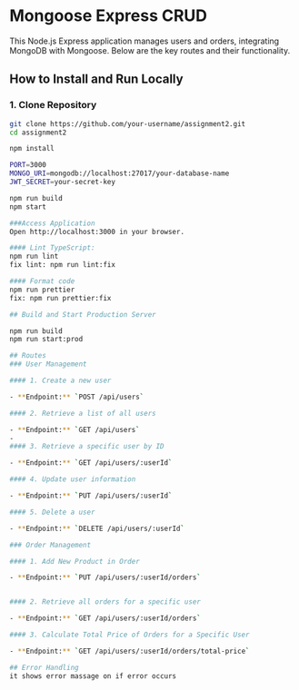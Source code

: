 # Mongoose Express CRUD

This Node.js Express application manages users and orders, integrating MongoDB with Mongoose. Below are the key routes and their functionality.

## How to Install and Run Locally

### 1. Clone Repository
```bash
git clone https://github.com/your-username/assignment2.git
cd assignment2

npm install

PORT=3000
MONGO_URI=mongodb://localhost:27017/your-database-name
JWT_SECRET=your-secret-key

npm run build
npm start

###Access Application
Open http://localhost:3000 in your browser.

#### Lint TypeScript:
npm run lint
fix lint: npm run lint:fix

#### Format code
npm run prettier
fix: npm run prettier:fix

## Build and Start Production Server

npm run build
npm run start:prod

## Routes
### User Management

#### 1. Create a new user

- **Endpoint:** `POST /api/users`

#### 2. Retrieve a list of all users

- **Endpoint:** `GET /api/users`
- 
#### 3. Retrieve a specific user by ID

- **Endpoint:** `GET /api/users/:userId`

#### 4. Update user information

- **Endpoint:** `PUT /api/users/:userId`

#### 5. Delete a user

- **Endpoint:** `DELETE /api/users/:userId`

### Order Management

#### 1. Add New Product in Order

- **Endpoint:** `PUT /api/users/:userId/orders`


#### 2. Retrieve all orders for a specific user

- **Endpoint:** `GET /api/users/:userId/orders`

#### 3. Calculate Total Price of Orders for a Specific User

- **Endpoint:** `GET /api/users/:userId/orders/total-price`

## Error Handling
it shows error massage on if error occurs


